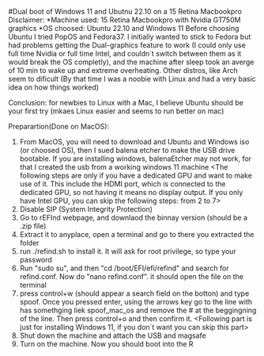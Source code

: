 #Dual boot of Windows 11 and Ubutnu 22.10 on a 15 Retina Macbookpro 
Disclaimer: 
*Machine used: 15 Retina Macbookpro with Nvidia GT750M graphics
*OS choosed: Ubuntu 22.10 and Windows 11
Before choosing Ubuntu I tried PopOS and Fedora37. 
I initially wanted to stick to Fedora but had problems getting the Dual-graphics feature to work (I could only use full time Nvidia or full time Intel, and couldn´t switch between them as it would break the OS completly), and the machine after sleep took an averge of 10 min to wake up and extreme overheating. 
Other distros, like Arch seem to dificult (By that time I was a noobie with Linux and had a very basic idea on how things worked)

Conclusion: for newbies to Linux with a Mac, I believe Ubuntu should be your first try (mkaes Linux easier and seems to run better on mac)

Preparartion(Done on MacOS):
1. From MacOS, you will need to download and Ubuntu and Windows iso (or choosed OS), then I sued balena etcher to make the USB drive bootable. If you are installing windows, balenaEtcher may not work, for that I created the usb from a working windows 11 machine
<The following steps are only if you have a dedicated GPU and want to make use of it. This include the HDMI port, which is connected to the dedicated GPU, so not having it means no display output. If you only have Intel GPU, you can skip the following steps: from 2 to 7>
2. Disable SIP (System Integrity Protection)
3. Go to rEFInd webpage, and downlaod the binnay version (should be a .zip file)
4. Extract it to anyplace, open a terminal and go to there you extracted the folder
5. run ./refind.sh to install it. It will ask for root privilege, so type your password 
6. Run "sudo su", and then "cd /boot/EFI/efi/refind" and search for refind.conf. Now do "nano refind.conf". it should open the file on the terminal
7. press control+w (should appear a search field on the botton) and type spoof. Once you pressed enter, using the arrows key go to the line with has somethging liek spoof_mac_os and remove the # at the beggingning of the line. Then press control+o and then confirm it. 
<Following part is just for installing Windows 11, if you don´t want you can skip this part>
8. Shut down the machine and attach the USB and magsafe
9. Turn on the machine. Now you should boot into the R
